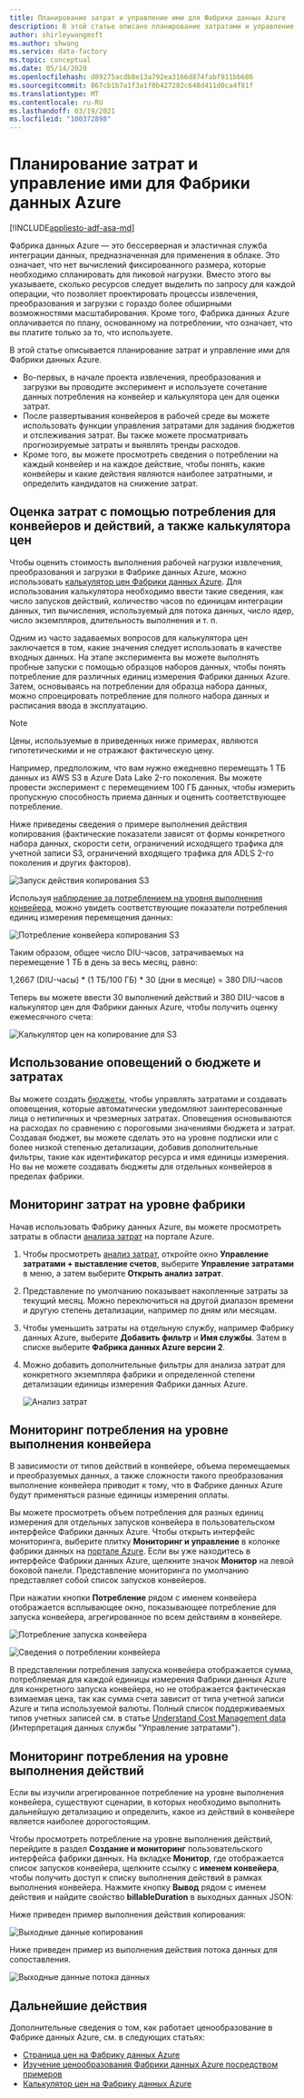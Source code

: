 ```yaml
---
title: Планирование затрат и управление ими для Фабрики данных Azure
description: В этой статье описано планирование затратами и управление ими для Фабрики данных Azure.
author: shirleywangmsft
ms.author: shwang
ms.service: data-factory
ms.topic: conceptual
ms.date: 05/14/2020
ms.openlocfilehash: d89275acdb8e13a792ea3166d874fabf911bb686
ms.sourcegitcommit: 867cb1b7a1f3a1f0b427282c648d411d0ca4f81f
ms.translationtype: MT
ms.contentlocale: ru-RU
ms.lasthandoff: 03/19/2021
ms.locfileid: "100372898"
---
```

# <a name="plan-and-manage-costs-for-azure-data-factory"></a>Планирование затрат и управление ими для Фабрики данных Azure

[!INCLUDE[appliesto-adf-asa-md](includes/appliesto-adf-asa-md.md)]

Фабрика данных Azure — это бессерверная и эластичная служба интеграции данных, предназначенная для применения в облаке.  Это означает, что нет вычислений фиксированного размера, которые необходимо спланировать для пиковой нагрузки. Вместо этого вы указываете, сколько ресурсов следует выделить по запросу для каждой операции, что позволяет проектировать процессы извлечения, преобразования и загрузки с гораздо более обширными возможностями масштабирования. Кроме того, Фабрика данных Azure оплачивается по плану, основанному на потреблении, что означает, что вы платите только за то, что используете.

В этой статье описывается планирование затрат и управление ими для Фабрики данных Azure.

*   Во-первых, в начале проекта извлечения, преобразования и загрузки вы проводите эксперимент и используете сочетание данных потребления на конвейер и калькулятора цен для оценки затрат.
*   После развертывания конвейеров в рабочей среде вы можете использовать функции управления затратами для задания бюджетов и отслеживания затрат. Вы также можете просматривать прогнозируемые затраты и выявлять тренды расходов.
*   Кроме того, вы можете просмотреть сведения о потреблении на каждый конвейер и на каждое действие, чтобы понять, какие конвейеры и какие действия являются наиболее затратными, и определить кандидатов на снижение затрат.

## <a name="estimate-costs-using-pipeline-and-activity-run-consumption-and-pricing-calculator"></a>Оценка затрат с помощью потребления для конвейеров и действий, а также калькулятора цен

Чтобы оценить стоимость выполнения рабочей нагрузки извлечения, преобразования и загрузки в Фабрике данных Azure, можно использовать [калькулятор цен Фабрики данных Azure](https://azure.microsoft.com/pricing/calculator/?service=data-factory).  Для использования калькулятора необходимо ввести такие сведения, как число запусков действий, количество часов по единицам интеграции данных, тип вычисления, используемый для потока данных, число ядер, число экземпляров, длительность выполнения и т. п.

Одним из часто задаваемых вопросов для калькулятора цен заключается в том, какие значения следует использовать в качестве входных данных.  На этапе эксперимента вы можете выполнять пробные запуски с помощью образцов наборов данных, чтобы понять потребление для различных единиц измерения Фабрики данных Azure.  Затем, основываясь на потреблении для образца набора данных, можно спроецировать потребление для полного набора данных и расписания ввода в эксплуатацию.

> [!NOTE]
> Цены, используемые в приведенных ниже примерах, являются гипотетическими и не отражают фактическую цену.

Например, предположим, что вам нужно ежедневно перемещать 1 ТБ данных из AWS S3 в Azure Data Lake 2-го поколения.  Вы можете провести эксперимент с перемещением 100 ГБ данных, чтобы измерить пропускную способность приема данных и оценить соответствующее потребление.

Ниже приведены сведения о примере выполнения действия копирования (фактические показатели зависят от формы конкретного набора данных, скорости сети, ограничений исходящего трафика для учетной записи S3, ограничений входящего трафика для ADLS 2-го поколения и других факторов).

![Запуск действия копирования S3](media/plan-manage-costs/s3-copy-run-details.png)

Используя [наблюдение за потреблением на уровня выполнения конвейера](#monitor-consumption-at-pipeline-run-level), можно увидеть соответствующие показатели потребления единиц измерения перемещения данных:

![Потребление конвейера копирования S3](media/plan-manage-costs/s3-copy-pipeline-consumption.png)

Таким образом, общее число DIU-часов, затрачиваемых на перемещение 1 ТБ в день за весь месяц, равно:

1,2667 (DIU-часы) * (1 ТБ/100 ГБ) * 30 (дни в месяце) = 380 DIU-часов

Теперь вы можете ввести 30 выполнений действий и 380 DIU-часов в калькулятор цен для Фабрики данных Azure, чтобы получить оценку ежемесячного счета:

![Калькулятор цен на копирование для S3](media/plan-manage-costs/s3-copy-pricing-calculator.png)

## <a name="use-budgets-and-cost-alerts"></a>Использование оповещений о бюджете и затратах

Вы можете создать [бюджеты](../cost-management-billing/costs/tutorial-acm-create-budgets.md), чтобы управлять затратами и создавать оповещения, которые автоматически уведомляют заинтересованные лица о нетипичных и чрезмерных затратах.  Оповещения основываются на расходах по сравнению с пороговыми значениями бюджета и затрат.  Создавая бюджет, вы можете сделать это на уровне подписки или с более низкой степенью детализации, добавив дополнительные фильтры, такие как идентификатор ресурса и имя единицы измерения.  Но вы не можете создавать бюджеты для отдельных конвейеров в пределах фабрики.

## <a name="monitor-costs-at-factory-level"></a>Мониторинг затрат на уровне фабрики

Начав использовать Фабрику данных Azure, вы можете просмотреть затраты в области [анализа затрат](../cost-management-billing/costs/quick-acm-cost-analysis.md) на портале Azure.

1. Чтобы просмотреть [анализ затрат](../cost-management-billing/costs/quick-acm-cost-analysis.md), откройте окно **Управление затратами + выставление счетов**, выберите **Управление затратами** в меню, а затем выберите **Открыть анализ затрат**.
2. Представление по умолчанию показывает накопленные затраты за текущий месяц.  Можно переключиться на другой диапазон времени и другую степень детализации, например по дням или месяцам.
3. Чтобы уменьшить затраты на отдельную службу, например Фабрику данных Azure, выберите **Добавить фильтр** и **Имя службы**.  Затем в списке выберите **Фабрика данных Azure версии 2**.
4. Можно добавить дополнительные фильтры для анализа затрат для конкретного экземпляра фабрики и определенной степени детализации единицы измерения Фабрики данных Azure.

   ![Анализ затрат](media/plan-manage-costs/cost-analysis.png)

## <a name="monitor-consumption-at-pipeline-run-level"></a>Мониторинг потребления на уровне выполнения конвейера

В зависимости от типов действий в конвейере, объема перемещаемых и преобразуемых данных, а также сложности такого преобразования выполнение конвейера приводит к тому, что в Фабрике данных Azure будут применяться разные единицы измерения оплаты.

Вы можете просмотреть объем потребления для разных единиц измерения для отдельных запусков конвейера в пользовательском интерфейсе Фабрики данных Azure. Чтобы открыть интерфейс мониторинга, выберите плитку **Мониторинг и управление** в колонке фабрики данных на [портале Azure](https://portal.azure.com/). Если вы уже находитесь в интерфейсе Фабрики данных Azure, щелкните значок **Монитор** на левой боковой панели. Представление мониторинга по умолчанию представляет собой список запусков конвейеров.

При нажатии кнопки **Потребление** рядом с именем конвейера отображается всплывающее окно, показывающее потребление для запуска конвейера, агрегированное по всем действиям в конвейере.

![Потребление запуска конвейера](media/plan-manage-costs/pipeline-run-consumption.png)

![Сведения о потреблении конвейера](media/plan-manage-costs/pipeline-consumption-details.png)

В представлении потребления запуска конвейера отображается сумма, потребляемая для каждой единицы измерения Фабрики данных Azure для конкретного запуска конвейера, но не отображается фактическая взимаемая цена, так как сумма счета зависит от типа учетной записи Azure и типа используемой валюты.  Полный список поддерживаемых типов учетных записей см. в статье [Understand Cost Management data](../cost-management-billing/costs/understand-cost-mgt-data.md) (Интерпретация данных службы "Управление затратами").

## <a name="monitor-consumption-at-activity-run-level"></a>Мониторинг потребления на уровне выполнения действий
Если вы изучили агрегированное потребление на уровне выполнения конвейера, существуют сценарии, в которых необходимо выполнить дальнейшую детализацию и определить, какое из действий в конвейере является наиболее дорогостоящим.

Чтобы просмотреть потребление на уровне выполнения действий, перейдите в раздел **Создание и мониторинг** пользовательского интерфейса фабрики данных. На вкладке **Монитор**, где отображается список запусков конвейера, щелкните ссылку с **именем конвейера**, чтобы получить доступ к списку выполнения действий в рамках выполнения конвейера.  Нажмите кнопку **Вывод** рядом с именем действия и найдите свойство **billableDuration** в выходных данных JSON:

Ниже приведен пример выполнения действия копирования:

![Выходные данные копирования](media/plan-manage-costs/copy-output.png)

Ниже приведен пример из выполнения действия потока данных для сопоставления.

![Выходные данные потока данных](media/plan-manage-costs/dataflow-output.png)

## <a name="next-steps"></a>Дальнейшие действия

Дополнительные сведения о том, как работает ценообразование в Фабрике данных Azure, см. в следующих статьях:

- [Страница цен на Фабрику данных Azure](https://azure.microsoft.com/pricing/details/data-factory/ssis/)
- [Изучение ценообразования Фабрики данных Azure посредством примеров](./pricing-concepts.md)
- [Калькулятор цен на Фабрику данных Azure](https://azure.microsoft.com/pricing/calculator/?service=data-factory)